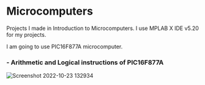 # Microcomputers
Projects I made in Introduction to Microcomputers. I use MPLAB X IDE v5.20 for my projects.

I am going to use PIC16F877A microcomputer.

### - Arithmetic and Logical instructions of PIC16F877A 

![Screenshot 2022-10-23 132934](https://user-images.githubusercontent.com/102357822/197387101-b85b6fdc-0fe2-48b4-b2d5-bbdb0364458b.png)
